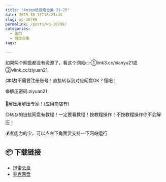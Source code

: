 ```yaml
---
title: "Amigo低音炮合集 21-25"
date: 2025-10-11T18:23:43
slug: wp-10799
permalink: /posts/wp-10799/
categories:
  - 盖📺
  - 恰饭合集
tags:

---
```


如果两个网盘都没有资源了，看这个网站👉①link3.cc/xianyu21或②vlink.cc/ziyuan21

(本站)不需要注册账号！直接转存到对应网盘OK？懂吧！

🟢解压密码:ziyuan21

🔵解压用解压专家！(应用商店有)

🟡转存的链接网盘有教程！一定要看教程！按教程操作！不按教程操作你不会解压！

💰🈶能力的宝，可以点左下角赞赏支持一下网站运行

## 📦 下载链接
- [迅雷云盘](https://blziyuan21.com/pay-download/10799?key=1d3770211d&down_id=0)
- [夸克网盘](https://blziyuan21.com/pay-download/10799?key=1d3770211d&down_id=1)

